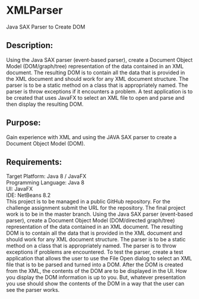# XMLParser
Java SAX Parser to Create DOM 
## Description: 
Using the Java SAX parser (event-based parser), create a Document Object Model (DOM/graph/tree) representation of the data contained in an XML document. The resulting DOM is to contain all the data that is provided in the XML document and should work for any XML document structure. The parser is to be a static method on a class that is appropriately named. The parser is throw exceptions if it encounters a problem. A test application is to be created that uses JavaFX to select an XML file to open and parse and then display the resulting DOM.  
## Purpose: 
Gain experience with XML and using the JAVA SAX parser to create a Document Object Model (DOM).  
## Requirements:  
Target Platform: Java 8 / JavaFX  
Programming Language: Java 8  
UI: JavaFX  
IDE: NetBeans 8.2  
This project is to be managed in a public GitHub repository. For the challenge assignment submit the URL for the repository. The final project work is to be in the master branch.  Using the Java SAX parser (event-based parser), create a Document Object Model (DOM/directed graph/tree) representation of the data contained in an XML document. The resulting DOM is to contain all the data that is provided in the XML document and should work for any XML document structure. The parser is to be a static method on a class that is appropriately named. The parser is to throw exceptions if problems are encountered.  To test the parser, create a test application that allows the user to use the File Open dialog to select an XML file that is to be parsed and turned into a DOM. After the DOM is created from the XML, the contents of the DOM are to be displayed in the UI. How you display the DOM information is up to you. But, whatever presentation you use should show the contents of the DOM in a way that the user can see the parser works.
